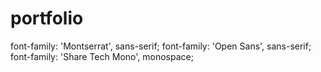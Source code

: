 # portfolio

font-family: 'Montserrat', sans-serif;
font-family: 'Open Sans', sans-serif;
font-family: 'Share Tech Mono', monospace;